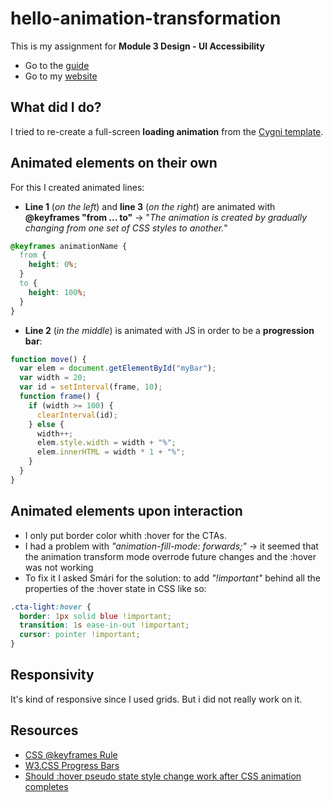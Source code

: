 # hello-animation-transformation

This is my assignment for **Module 3 Design - UI Accessibility**

- Go to the [guide](https://io.tskoli.dev/guides/5f1321b0b279dc27c467ca67)
- Go to my [website](https://tristan-sch.github.io/hello-animation-transformation/)

## What did I do?

I tried to re-create a full-screen **loading animation** from the [Cygni template](http://preview.themeforest.net/item/cygni-interactive-portfolio-wordpress-theme/full_screen_preview/27917817?_ga=2.164354936.613568388.1635071376-1708789936.1610465670).

## Animated elements on their own

For this I created animated lines:

- **Line 1** (_on the left_) and **line 3** (_on the right_) are animated with **@keyframes "from ... to"** -> "_The animation is created by gradually changing from one set of CSS styles to another._"

```CSS
@keyframes animationName {
  from {
    height: 0%;
  }
  to {
    height: 100%;
  }
}
```

- **Line 2** (_in the middle_) is animated with JS in order to be a **progression bar**:

```javascript
function move() {
  var elem = document.getElementById("myBar");
  var width = 20;
  var id = setInterval(frame, 10);
  function frame() {
    if (width >= 100) {
      clearInterval(id);
    } else {
      width++;
      elem.style.width = width + "%";
      elem.innerHTML = width * 1 + "%";
    }
  }
}
```

## Animated elements upon interaction

- I only put border color whith :hover for the CTAs. 
- I had a problem with  _"animation-fill-mode: forwards;"_ -> it seemed that the animation transform mode overrode future changes and the :hover was not working
- To fix it I asked Smári for the solution: to add _"!important"_ behind all the properties of the :hover state in CSS like so:

```CSS
.cta-light:hover {
  border: 1px solid blue !important;
  transition: 1s ease-in-out !important;
  cursor: pointer !important;
}
```

## Responsivity

It's kind of responsive since I used grids. But i did not really work on it.

## Resources

- [CSS @keyframes Rule](https://www.w3schools.com/cssref/css3_pr_animation-keyframes.asp)
- [W3.CSS Progress Bars](https://www.w3schools.com/w3css/w3css_progressbar.asp)
- [Should :hover pseudo state style change work after CSS animation completes](https://stackoverflow.com/questions/26778434/should-hover-pseudo-state-style-change-work-after-css-animation-completes)

